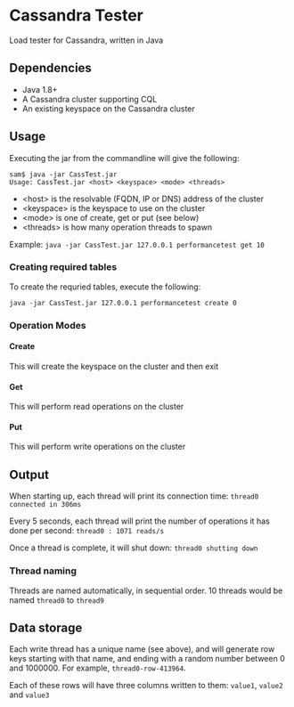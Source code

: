 # Cassandra Tester
Load tester for Cassandra, written in Java

## Dependencies
* Java 1.8+
* A Cassandra cluster supporting CQL
* An existing keyspace on the Cassandra cluster

## Usage
Executing the jar from the commandline will give the following:
```
sam$ java -jar CassTest.jar
Usage: CassTest.jar <host> <keyspace> <mode> <threads>
```
* &lt;host&gt; is the resolvable (FQDN, IP or DNS) address of the cluster
* &lt;keyspace&gt; is the keyspace to use on the cluster
* &lt;mode&gt; is one of create, get or put (see below)
* &lt;threads&gt; is how many operation threads to spawn

Example: ```java -jar CassTest.jar 127.0.0.1 performancetest get 10```

### Creating required tables
To create the requried tables, execute the following:

```java -jar CassTest.jar 127.0.0.1 performancetest create 0```

### Operation Modes
#### Create
This will create the keyspace on the cluster and then exit
#### Get
This will perform read operations on the cluster
#### Put
This will perform write operations on the cluster

## Output
When starting up, each thread will print its connection time: ```thread0 connected in 306ms```

Every 5 seconds, each thread will print the number of operations it has done per second: ```thread0 : 1071 reads/s```

Once a thread is complete, it will shut down: ```thread0 shutting down```
### Thread naming
Threads are named automatically, in sequential order. 10 threads would be named ```thread0``` to ```thread9```

## Data storage
Each write thread has a unique name (see above), and will generate row keys starting with that name, and ending with a random number between 0 and 1000000. For example, ```thread0-row-413964```.

Each of these rows will have three columns written to them: ```value1```, ```value2``` and ```value3```
